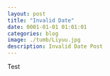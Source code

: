 ```yaml
---
layout: post
title: "Invalid Date"
date: 0001-01-01 01:01:01
categories: blog
image: ./tumb/Liyuu.jpg
description: Invalid Date Post
---
```


Test